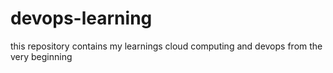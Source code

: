 # devops-learning
this repository contains my learnings cloud computing and devops from the very beginning 
